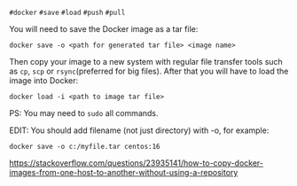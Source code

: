 `#docker` `#save` `#load` `#push` `#pull` 

You will need to save the Docker image as a tar file:

```
docker save -o <path for generated tar file> <image name>
```

Then copy your image to a new system with regular file transfer tools such as `cp`, `scp` or `rsync`(preferred for big files). After that you will have to load the image into Docker:

```
docker load -i <path to image tar file>
```

PS: You may need to `sudo` all commands.

EDIT: You should add filename (not just directory) with -o, for example:

```
docker save -o c:/myfile.tar centos:16
```


https://stackoverflow.com/questions/23935141/how-to-copy-docker-images-from-one-host-to-another-without-using-a-repository